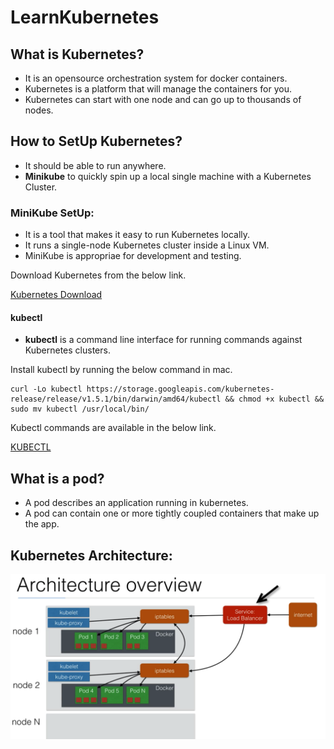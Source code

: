 # LearnKubernetes

## What is Kubernetes?

- It is an opensource orchestration system for docker containers.
- Kubernetes is a platform that will manage the containers for you.
- Kubernetes can start with one node and can go up to thousands of nodes.

## How to SetUp Kubernetes?

- It should be able to run anywhere.
- **Minikube** to quickly spin up a local single machine with a Kubernetes Cluster. 

### MiniKube SetUp:
- It is a tool that makes it easy to run Kubernetes locally.
- It runs a single-node Kubernetes cluster inside a Linux VM.
- MiniKube is appropriae for development and testing.

Download Kubernetes from the below link.  

[Kubernetes Download](https://github.com/kubernetes/minikube/releases)

#### kubectl

- **kubectl** is a command line interface for running commands against Kubernetes clusters.

Install kubectl by running the below command in mac.  

```
curl -Lo kubectl https://storage.googleapis.com/kubernetes-release/release/v1.5.1/bin/darwin/amd64/kubectl && chmod +x kubectl && sudo mv kubectl /usr/local/bin/
```

Kubectl commands are available in the below link.  

[KUBECTL](https://github.com/dilipthelip/LearnKubernetes/blob/master/kubectl.md)

## What is a pod?

- A pod describes an application running in kubernetes.
- A pod can contain one or more tightly coupled containers that make up the app.

## Kubernetes Architecture:

![](https://github.com/dilipthelip/LearnKubernetes/blob/master/images/architecture.png)
